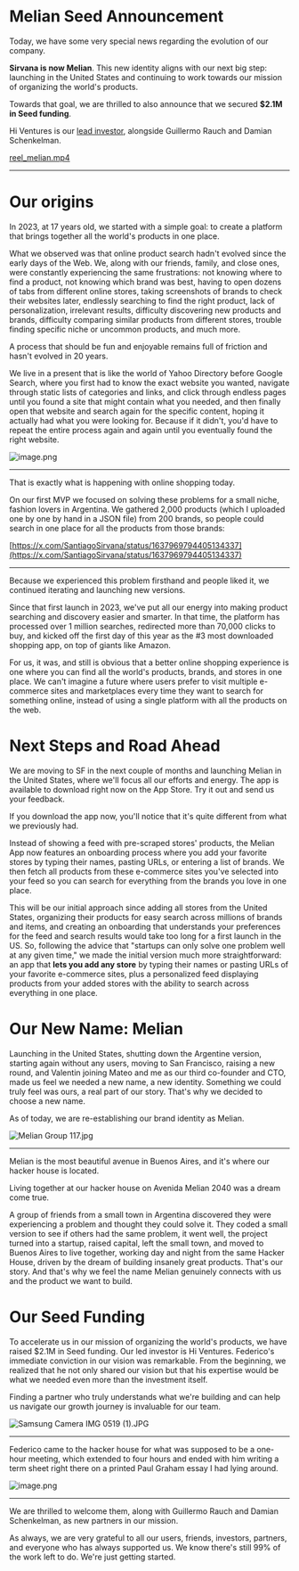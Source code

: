 # Melian Seed Announcement

Today, we have some very special news regarding the evolution of our company.

**Sirvana is now Melian**. This new identity aligns with our next big step: launching in the United States and continuing to work towards our mission of organizing the world's products.

Towards that goal, we are thrilled to also announce that we secured **$2.1M in Seed funding**.

Hi Ventures is our [lead investor](https://vercel.com/about#investors), alongside Guillermo Rauch and Damian Schenkelman.

[reel_melian.mp4](files/reel_melian.mp4)

---

# Our origins

In 2023, at 17 years old, we started with a simple goal: to create a platform that brings together all the world's products in one place.

What we observed was that online product search hadn't evolved since the early days of the Web. We, along with our friends, family, and close ones, were constantly experiencing the same frustrations: not knowing where to find a product, not knowing which brand was best, having to open dozens of tabs from different online stores, taking screenshots of brands to check their websites later, endlessly searching to find the right product, lack of personalization, irrelevant results, difficulty discovering new products and brands, difficulty comparing similar products from different stores, trouble finding specific niche or uncommon products, and much more.

A process that should be fun and enjoyable remains full of friction and hasn't evolved in 20 years.

We live in a present that is like the world of Yahoo Directory before Google Search, where you first had to know the exact website you wanted, navigate through static lists of categories and links, and click through endless pages until you found a site that might contain what you needed, and then finally open that website and search again for the specific content, hoping it actually had what you were looking for. Because if it didn't, you'd have to repeat the entire process again and again until you eventually found the right website.

![image.png](files/452ea47f-75de-42d0-a3b5-0a0f6f66b4a1.png)

---

That is exactly what is happening with online shopping today.

On our first MVP we focused on solving these problems for a small niche, fashion lovers in Argentina. We gathered 2,000 products (which I uploaded one by one by hand in a JSON file) from 200 brands, so people could search in one place for all the products from those brands:

[https://x.com/SantiagoSirvana/status/1637969794405134337](https://x.com/SantiagoSirvana/status/1637969794405134337)

---

Because we experienced this problem firsthand and people liked it, we continued iterating and launching new versions.

Since that first launch in 2023, we've put all our energy into making product searching and discovery easier and smarter. In that time, the platform has processed over 1 million searches, redirected more than 70,000 clicks to buy, and kicked off the first day of this year as the #3 most downloaded shopping app, on top of giants like Amazon.

For us, it was, and still is obvious that a better online shopping experience is one where you can find all the world's products, brands, and stores in one place. We can't imagine a future where users prefer to visit multiple e-commerce sites and marketplaces every time they want to search for something online, instead of using a single platform with all the products on the web.

# Next Steps and Road Ahead

We are moving to SF in the next couple of months and launching Melian in the United States, where we'll focus all our efforts and energy. The app is available to download right now on the App Store. Try it out and send us your feedback.

If you download the app now, you'll notice that it's quite different from what we previously had.

Instead of showing a feed with pre-scraped stores' products, the Melian App now features an onboarding process where you add your favorite stores by typing their names, pasting URLs, or entering a list of brands. We then fetch all products from these e-commerce sites you've selected into your feed so you can search for everything from the brands you love in one place.

This will be our initial approach since adding all stores from the United States, organizing their products for easy search across millions of brands and items, and creating an onboarding that understands your preferences for the feed and search results would take too long for a first launch in the US. So, following the advice that "startups can only solve one problem well at any given time," we made the initial version much more straightforward: an app that **lets you add any store** by typing their names or pasting URLs of your favorite e-commerce sites, plus a personalized feed displaying products from your added stores with the ability to search across everything in one place.

# **Our New Name: Melian**

Launching in the United States, shutting down the Argentine version, starting again without any users, moving to San Francisco, raising a new round, and Valentin joining Mateo and me as our third co-founder and CTO, made us feel we needed a new name, a new identity. Something we could truly feel was ours, a real part of our story. That's why we decided to choose a new name.

As of today, we are re-establishing our brand identity as Melian.

![Melian Group 117.jpg](files/Melian_Group_117.jpg)

---

Melian is the most beautiful avenue in Buenos Aires, and it's where our hacker house is located.

Living together at our hacker house on Avenida Melian 2040 was a dream come true.

A group of friends from a small town in Argentina discovered they were experiencing a problem and thought they could solve it. They coded a small version to see if others had the same problem, it went well, the project turned into a startup, raised capital, left the small town, and moved to Buenos Aires to live together, working day and night from the same Hacker House, driven by the dream of building insanely great products. That's our story. And that's why we feel the name Melian genuinely connects with us and the product we want to build.

# Our Seed Funding

To accelerate us in our mission of organizing the world's products, we have raised $2.1M in Seed funding. Our led investor is Hi Ventures. Federico's immediate conviction in our vision was remarkable. From the beginning, we realized that he not only shared our vision but that his expertise would be what we needed even more than the investment itself.

Finding a partner who truly understands what we're building and can help us navigate our growth journey is invaluable for our team.

![Samsung Camera IMG 0519 (1).JPG](<files/Samsung_Camera_IMG_0519_(1).jpg>)

---

Federico came to the hacker house for what was supposed to be a one-hour meeting, which extended to four hours and ended with him writing a term sheet right there on a printed Paul Graham essay I had lying around.

![image.png](files/f55f7f2d-8db0-49ed-9ab4-434379ca7f60.png)

---

We are thrilled to welcome them, along with Guillermo Rauch and Damian Schenkelman, as new partners in our mission.

As always, we are very grateful to all our users, friends, investors, partners, and everyone who has always supported us. We know there's still 99% of the work left to do. We're just getting started.
